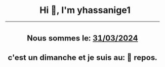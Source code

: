 <h1 align='center'>Hi 👋, I'm yhassanige1</h1>
<div align='center'>

|<h2 align='center'>Nous sommes le: <u>31/03/2024</u></h2><h2 align='center'>c'est un dimanche et je suis au: 🌴 repos.</h2>|
|---
</div>